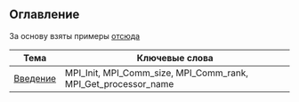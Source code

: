 ## Оглавление

За основу взяты примеры [отсюда](http://mpitutorial.com/tutorials/)

| Тема | Ключевые слова |
|------|-----------------|
| [Введение](01-hello-world) | MPI\_Init, MPI\_Comm\_size, MPI\_Comm\_rank, MPI\_Get\_processor\_name |